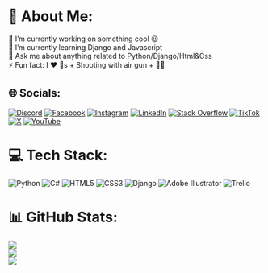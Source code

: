 # 💫 About Me:
🔭 I’m currently working on something cool 😉<br>🌱 I’m currently learning Django and Javascript<br>💬 Ask me about anything related to Python/Django/Html&Css<br>⚡ Fun fact: I ❤️ 🐶s + Shooting with air gun + 🧑‍💻


## 🌐 Socials:
[![Discord](https://img.shields.io/badge/Discord-%237289DA.svg?logo=discord&logoColor=white)](https://discord.gg/amirreza4602) [![Facebook](https://img.shields.io/badge/Facebook-%231877F2.svg?logo=Facebook&logoColor=white)](https://facebook.com/@amirreza4602) [![Instagram](https://img.shields.io/badge/Instagram-%23E4405F.svg?logo=Instagram&logoColor=white)](https://instagram.com/amirreza.___.khani) [![LinkedIn](https://img.shields.io/badge/LinkedIn-%230077B5.svg?logo=linkedin&logoColor=white)](https://linkedin.com/in/amirrezakhani) [![Stack Overflow](https://img.shields.io/badge/-Stackoverflow-FE7A16?logo=stack-overflow&logoColor=white)](https://stackoverflow.com/users/amirreza4602) [![TikTok](https://img.shields.io/badge/TikTok-%23000000.svg?logo=TikTok&logoColor=white)](https://tiktok.com/@@amirreza4602) [![X](https://img.shields.io/badge/X-black.svg?logo=X&logoColor=white)](https://x.com/@amirreza4602) [![YouTube](https://img.shields.io/badge/YouTube-%23FF0000.svg?logo=YouTube&logoColor=white)](https://youtube.com/@amirreza_4602) 

# 💻 Tech Stack:
![Python](https://img.shields.io/badge/python-3670A0?style=for-the-badge&logo=python&logoColor=ffdd54) ![C#](https://img.shields.io/badge/c%23-%23239120.svg?style=for-the-badge&logo=csharp&logoColor=white) ![HTML5](https://img.shields.io/badge/html5-%23E34F26.svg?style=for-the-badge&logo=html5&logoColor=white) ![CSS3](https://img.shields.io/badge/css3-%231572B6.svg?style=for-the-badge&logo=css3&logoColor=white) ![Django](https://img.shields.io/badge/django-%23092E20.svg?style=for-the-badge&logo=django&logoColor=white) ![Adobe Illustrator](https://img.shields.io/badge/adobe%20illustrator-%23FF9A00.svg?style=for-the-badge&logo=adobe%20illustrator&logoColor=white) ![Trello](https://img.shields.io/badge/Trello-%23026AA7.svg?style=for-the-badge&logo=Trello&logoColor=white)
# 📊 GitHub Stats:
![](https://github-readme-stats.vercel.app/api?username=amirreza4602&theme=dark&hide_border=false&include_all_commits=false&count_private=false)<br/>
![](https://github-readme-streak-stats.herokuapp.com/?user=amirreza4602&theme=dark&hide_border=false)<br/>
![](https://github-readme-stats.vercel.app/api/top-langs/?username=amirreza4602&theme=dark&hide_border=false&include_all_commits=false&count_private=false&layout=compact)

<!-- Proudly created with GPRM ( https://gprm.itsvg.in ) -->
